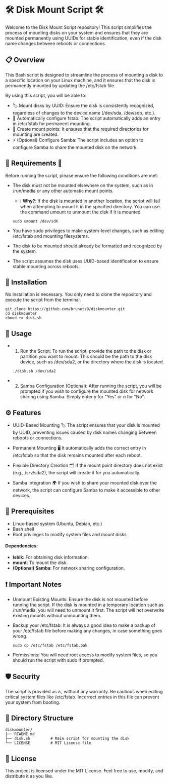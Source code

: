 # 🛠️ Disk Mount Script 🛠️
Welcome to the Disk Mount Script repository! This script simplifies the process of mounting disks on your system and ensures that they are mounted permanently using UUIDs for stable identification, even if the disk name changes between reboots or connections.

## 📋 Overview
This Bash script is designed to streamline the process of mounting a disk to a specific location on your Linux machine, and it ensures that the disk is permanently mounted by updating the /etc/fstab file.

By using this script, you will be able to:

- 🏷️ Mount disks by UUID: Ensure the disk is consistently recognized, regardless of changes to the device name (/dev/sda, /dev/sdb, etc.).
- 🔄 Automatically configure fstab: The script automatically adds an entry in /etc/fstab for permanent mounting.
- 📁 Create mount points: It ensures that the required directories for mounting are created.
- ⚡ (Optional) Configure Samba: The script includes an option to configure Samba to share the mounted disk on the network.
## 🚨 Requirements 🚨
Before running the script, please ensure the following conditions are met:

- The disk must not be mounted elsewhere on the system, such as in /run/media or any other automatic mount points.

    - ℹ️ **Why?**: If the disk is mounted in another location, the script will fail when attempting to mount it in the specified directory. You can use the command umount to unmount the disk if it is mounted.
    ```bash=
    sudo umount /dev/sdX
    ```
- You have sudo privileges to make system-level changes, such as editing /etc/fstab and mounting filesystems.

- The disk to be mounted should already be formatted and recognized by the system.

- The script assumes the disk uses UUID-based identification to ensure stable mounting across reboots.

## 🧩 Installation
No installation is necessary. You only need to clone the repository and execute the script from the terminal.

```bash=
git clone https://github.com/brunets9/diskmounter.git
cd diskmounter
chmod +x disk.sh
```
## 🚀 Usage
- 1. Run the Script:
To run the script, provide the path to the disk or partition you want to mount. This should be the path to the disk device, such as /dev/sda2, or the directory where the disk is located.
    ```bash=
    ./disk.sh /dev/sda2
    ```
- 2. Samba Configuration (Optional):
After running the script, you will be prompted if you wish to configure the mounted disk for network sharing using Samba. Simply enter y for "Yes" or n for "No".

## ⚙️ Features
- UUID-Based Mounting 🏷️
The script ensures that your disk is mounted by UUID, preventing issues caused by disk names changing between reboots or connections.

- Permanent Mounting 🖥️
It automatically adds the correct entry in /etc/fstab so that the disk remains mounted after each reboot.

- Flexible Directory Creation 🗂️
If the mount point directory does not exist (e.g., /srv/sda2), the script will create it for you automatically.

- Samba Integration 🌍
If you wish to share your mounted disk over the network, the script can configure Samba to make it accessible to other devices.

## 🔧 Prerequisites
- Linux-based system (Ubuntu, Debian, etc.)
- Bash shell
- Root privileges to modify system files and mount disks
#### Dependencies:
- **lsblk**: For obtaining disk information.
- **mount**: To mount the disk.
- **(Optional) Samba**: For network sharing configuration.
## ❗ Important Notes
- Unmount Existing Mounts:
Ensure the disk is not mounted before running the script. If the disk is mounted in a temporary location such as /run/media, you will need to unmount it first. The script will not overwrite existing mounts without unmounting them.

- Backup your /etc/fstab:
It is always a good idea to make a backup of your /etc/fstab file before making any changes, in case something goes wrong.

    ```bash=
    sudo cp /etc/fstab /etc/fstab.bak
    ```
- Permissions:
You will need root access to modify system files, so you should run the script with sudo if prompted.

## 🛡️ Security
The script is provided as is, without any warranty. Be cautious when editing critical system files like /etc/fstab. Incorrect entries in this file can prevent your system from booting.

## 📂 Directory Structure
```bash=
diskmounter/
├── README.md
├── disk.sh         # Main script for mounting the disk
└── LICENSE         # MIT License file
```
## 📝 License
This project is licensed under the MIT License. Feel free to use, modify, and distribute it as you like.

